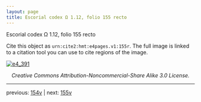 ```yaml
---
layout: page
title: Escorial codex Ω 1.12, folio 155 recto
---
```


Escorial codex Ω 1.12, folio 155 recto

Cite this object as `urn:cite2:hmt:e4pages.v1:155r`.  The full image is linked to a citation tool you can use to cite regions of the image.

[![e4_391](http://www.homermultitext.org/iipsrv?IIIF=/project/homer/pyramidal/deepzoom/hmt/e4img/2017a/e4_391.tif/full/800,/0/default.jpg)](http://www.homermultitext.org/ict2/?urn=urn:cite2:hmt:e4img.2017a:e4_391) 

<p style="text-align: center; font-style: italic;">Creative Commons Attribution-Noncommercial-Share Alike 3.0 License.</p>

---

previous: [154v](../154v/) | next: [155v](../155v/)